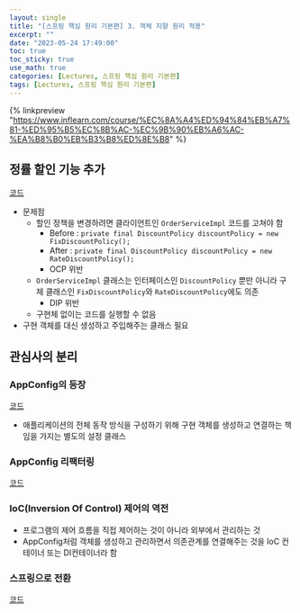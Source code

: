 ```yaml
---
layout: single
title: "[스프링 핵심 원리 기본편] 3. 객체 지향 원리 적용"
excerpt: ""
date: "2023-05-24 17:49:00"
toc: true
toc_sticky: true
use_math: true
categories: [Lectures, 스프링 핵심 원리 기본편]
tags: [Lectures, 스프링 핵심 원리 기본편]
---
```

{% linkpreview "https://www.inflearn.com/course/%EC%8A%A4%ED%94%84%EB%A7%81-%ED%95%B5%EC%8B%AC-%EC%9B%90%EB%A6%AC-%EA%B8%B0%EB%B3%B8%ED%8E%B8" %}

## 정률 할인 기능 추가
[코드](https://github.com/dpdms529/SpringCore/commit/1dcdef32a6631c849cb4226f30115df29299876e)
- 문제점
  - 할인 정책을 변경하려면 클라이언트인 `OrderServiceImpl` 코드를 고쳐야 함
    - Before : `private final DiscountPolicy discountPolicy = new FixDiscountPolicy();`
    - After : `private final DiscountPolicy discountPolicy = new RateDiscountPolicy();`
    - OCP 위반
  - `OrderServiceImpl` 클래스는 인터페이스인 `DiscountPolicy` 뿐만 아니라 구체 클래스인 `FixDiscountPolicy`와 `RateDiscountPolicy`에도 의존 
    - DIP 위반
  - 구현체 없이는 코드를 실행할 수 없음
- 구현 객체를 대신 생성하고 주입해주는 클래스 필요

## 관심사의 분리
### AppConfig의 등장
[코드](https://github.com/dpdms529/SpringCore/commit/2b03ba6285cfc52982e4f6bd79858b3479705f0c)
- 애플리케이션의 전체 동작 방식을 구성하기 위해 구현 객체를 생성하고 연결하는 책임을 가지는 별도의 설정 클래스

### AppConfig 리팩터링
[코드](https://github.com/dpdms529/SpringCore/commit/c880c1fc804ab870cbf456275b103989acf62b6e)

### IoC(Inversion Of Control) 제어의 역전
- 프로그램의 제어 흐름을 직접 제어하는 것이 아니라 외부에서 관리하는 것
- AppConfig처럼 객체를 생성하고 관리하면서 의존관계를 연결해주는 것을 IoC 컨테이너 또는 DI컨테이너라 함

### 스프링으로 전환
[코드](https://github.com/dpdms529/SpringCore/commit/46bfdbb4e9842a2501f728ed071ec67a2cfc1b2d)